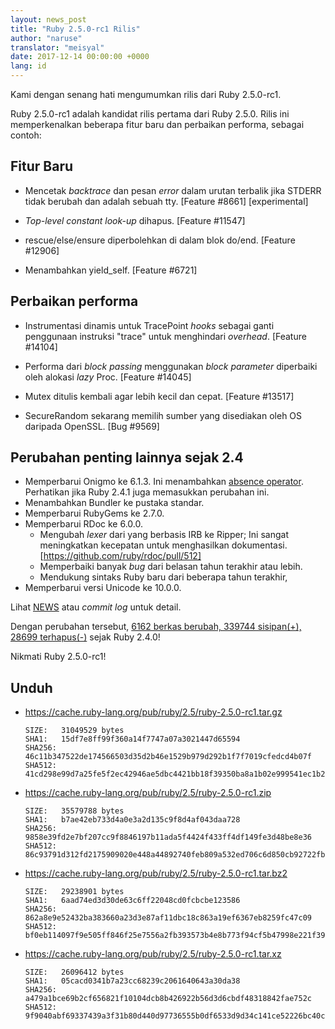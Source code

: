 ```yaml
---
layout: news_post
title: "Ruby 2.5.0-rc1 Rilis"
author: "naruse"
translator: "meisyal"
date: 2017-12-14 00:00:00 +0000
lang: id
---
```


Kami dengan senang hati mengumumkan rilis dari Ruby 2.5.0-rc1.

Ruby 2.5.0-rc1 adalah kandidat rilis pertama dari Ruby 2.5.0.
Rilis ini memperkenalkan beberapa fitur baru dan perbaikan performa, sebagai
contoh:

## Fitur Baru

* Mencetak *backtrace* dan pesan *error* dalam urutan terbalik jika STDERR
  tidak berubah dan adalah sebuah tty.
  [Feature #8661] [experimental]

* *Top-level constant look-up* dihapus.  [Feature #11547]

* rescue/else/ensure diperbolehkan di dalam blok do/end.  [Feature #12906]

* Menambahkan yield\_self.  [Feature #6721]

## Perbaikan performa

* Instrumentasi dinamis untuk TracePoint *hooks* sebagai ganti penggunaan
  instruksi "trace" untuk menghindari *overhead*. [Feature #14104]

* Performa dari *block passing* menggunakan *block parameter* diperbaiki oleh
  alokasi *lazy* Proc. [Feature #14045]

* Mutex ditulis kembali agar lebih kecil dan cepat. [Feature #13517]

* SecureRandom sekarang memilih sumber yang disediakan oleh OS daripada
  OpenSSL. [Bug #9569]

## Perubahan penting lainnya sejak 2.4

* Memperbarui Onigmo ke 6.1.3.
  Ini menambahkan [absence operator](https://github.com/k-takata/Onigmo/issues/87).
  Perhatikan jika Ruby 2.4.1 juga memasukkan perubahan ini.
* Menambahkan Bundler ke pustaka standar.
* Memperbarui RubyGems ke 2.7.0.
* Memperbarui RDoc ke 6.0.0.
  * Mengubah *lexer* dari yang berbasis IRB ke Ripper;
    Ini sangat meningkatkan kecepatan untuk menghasilkan dokumentasi.
    [https://github.com/ruby/rdoc/pull/512]
  * Memperbaiki banyak *bug* dari belasan tahun terakhir atau lebih.
  * Mendukung sintaks Ruby baru dari beberapa tahun terakhir,
* Memperbarui versi Unicode ke 10.0.0.

Lihat [NEWS](https://github.com/ruby/ruby/blob/v2_5_0_rc1/NEWS)
atau *commit log* untuk detail.

Dengan perubahan tersebut,
[6162 berkas berubah, 339744 sisipan(+), 28699 terhapus(-)](https://github.com/ruby/ruby/compare/v2_4_0...v2_5_0_rc1)
sejak Ruby 2.4.0!

Nikmati Ruby 2.5.0-rc1!

## Unduh

* <https://cache.ruby-lang.org/pub/ruby/2.5/ruby-2.5.0-rc1.tar.gz>

      SIZE:   31049529 bytes
      SHA1:   15df7e8ff99f360a14f7747a07a3021447d65594
      SHA256: 46c11b347522de174566503d35d2b46e1529b979d292b1f7f7019cfedcd4b07f
      SHA512: 41cd298e99d7a25fe5f2ec42946ae5dbc4421bb18f39350ba8a1b02e999541ec1b21b5f6ce0489b3a159f47e37d409178ba7c21c00e177b0fdb410ca6e9d6142

* <https://cache.ruby-lang.org/pub/ruby/2.5/ruby-2.5.0-rc1.zip>

      SIZE:   35579788 bytes
      SHA1:   b7ae42eb733d4a0e3a2d135c9f8d4af043daa728
      SHA256: 9858e39fd2e7bf207cc9f8846197b11ada5f4424f433ff4df149fe3d48be8e36
      SHA512: 86c93791d312fd2175909020e448a44892740feb809a532ed706c6d850cb92722fb7ca02ecbdf7a1fbeb5b4f42f1338ce9a15b7c0a41055937bd1fdfb4be6f11

* <https://cache.ruby-lang.org/pub/ruby/2.5/ruby-2.5.0-rc1.tar.bz2>

      SIZE:   29238901 bytes
      SHA1:   6aad74ed3d30de63c6ff22048cd0fcbcbe123586
      SHA256: 862a8e9e52432ba383660a23d3e87af11dbc18c863a19ef6367eb8259fc47c09
      SHA512: bf0eb114097f9e505ff846f25e7556a2fb393573b4e8b773f94cf5b47998e221f3962a291db15a3cdbdf4ced5a523812937f80d95f4ee3f7b13c4e37f178d7a7

* <https://cache.ruby-lang.org/pub/ruby/2.5/ruby-2.5.0-rc1.tar.xz>

      SIZE:   26096412 bytes
      SHA1:   05cacd0341b7a23cc68239c2061640643a30da38
      SHA256: a479a1bce69b2cf656821f10104dcb8b426922b56d3d6cbdf48318842fae752c
      SHA512: 9f9040abf69337439a3f31b80d440d97736555b0df6533d9d34c141ce52226bc40c3f4f7e596e74b080c879e933649c17a073c893be1a304d9a883bab02e9494
